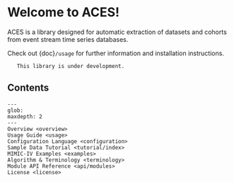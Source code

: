 # Welcome to ACES!

ACES is a library designed for automatic extraction of datasets and cohorts from event stream
time series databases.

Check out {doc}`/usage` for further information and installation instructions.

```{warning}
   This library is under development.
```

## Contents

```{toctree}
---
glob:
maxdepth: 2
---
Overview <overview>
Usage Guide <usage>
Configuration Language <configuration>
Sample Data Tutorial <tutorial/index>
MIMIC-IV Examples <examples>
Algorithm & Terminology <terminology>
Module API Reference <api/modules>
License <license>
```
